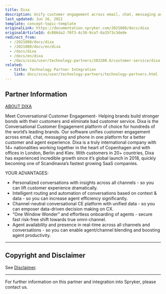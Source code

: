 ```yaml
---
title: Dixa
description: Unify customer engagement across email, chat, messaging and phone in one platform for a better customer and agent experience by integrating Dixa into the Spryker Commerce OS.
last_updated: Jun 16, 2021
template: concept-topic-template
originalLink: https://documentation.spryker.com/2021080/docs/dixa
originalArticleId: dc886da2-70f3-4c30-9ca7-8a35f3c3de8e
redirect_from:
  - /2021080/docs/dixa
  - /2021080/docs/en/dixa
  - /docs/dixa
  - /docs/en/dixa
  - /docs/scos/user/technology-partners/202200.0/customer-service/dixa.html
related:
  - title: Technology Partner Integration
    link: docs/scos/user/technology-partners/technology-partners.html
---
```


## Partner Information

[ABOUT DIXA](https://dixa.com/)

Meet Conversational Customer Engagement- Helping brands build stronger bonds with their customers and eliminate bad customer service. Dixa is the Conversational Customer Engagement platform of choice for hundreds of the world’s leading brands. Our software unifies customer engagement across email, chat, messaging and phone in one platform for a
better customer and agent experience.
Dixa is a truly international company with 14+ nationalities working together in the heart of Copenhagen and with offices in London, Berlin and Kiev. With customers in 20+ countries, Dixa has experienced incredible growth since it’s global launch in 2018, quickly becoming one of Scandinavia’s fastest growing SaaS companies.

YOUR ADVANTAGES:

* Personalized conversations with insights across all channels - so you can lift customer experience dramatically.
* Intelligent routing and automation of conversations based on context &amp; data - so you can increase agent efficiency significantly.
* Channel-neutral conversational CE platform with unified data - so you can emposer data-driven decision making on CX.
* “One Window Wonder” and effortless onboarding of agents - secure fast risk-free shift towards true omni-channel.
* Agent availability and presence in real-time across all channels and conversations - so you can enable agent/channel blending and boosting agent productivity.

---

## Copyright and Disclaimer

See [Disclaimer](https://github.com/spryker/spryker-documentation).

---
For further information on this partner and integration into Spryker, please contact us.

<div class="hubspot-form js-hubspot-form" data-portal-id="2770802" data-form-id="163e11fb-e833-4638-86ae-a2ca4b929a41" id="hubspot-1"></div>
